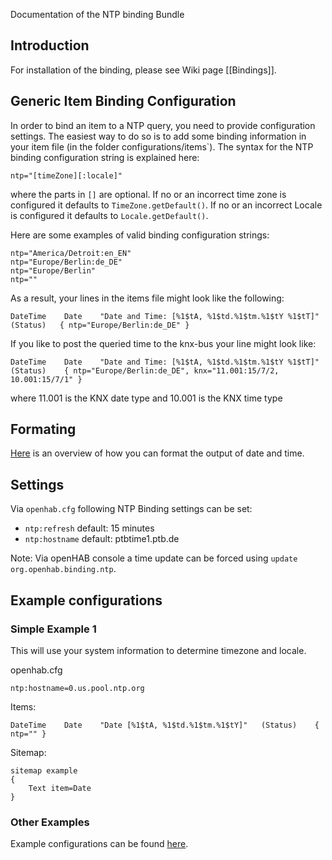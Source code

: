Documentation of the NTP binding Bundle

## Introduction

For installation of the binding, please see Wiki page [[Bindings]].

## Generic Item Binding Configuration

In order to bind an item to a NTP query, you need to provide configuration settings. The easiest way to do so is to add some binding information in your item file (in the folder configurations/items`). The syntax for the NTP binding configuration string is explained here:

    ntp="[timeZone][:locale]"

where the parts in `[]` are optional. If no or an incorrect time zone is configured it defaults to `TimeZone.getDefault()`. If no or an incorrect Locale is configured it defaults to `Locale.getDefault()`.

Here are some examples of valid binding configuration strings:

    ntp="America/Detroit:en_EN"
    ntp="Europe/Berlin:de_DE"
    ntp="Europe/Berlin"
    ntp=""

As a result, your lines in the items file might look like the following:

    DateTime    Date    "Date and Time: [%1$tA, %1$td.%1$tm.%1$tY %1$tT]"  (Status)   { ntp="Europe/Berlin:de_DE" } 

If you like to post the queried time to the knx-bus your line might look like:

    DateTime    Date    "Date and Time: [%1$tA, %1$td.%1$tm.%1$tY %1$tT]"  (Status)    { ntp="Europe/Berlin:de_DE", knx="11.001:15/7/2, 10.001:15/7/1" } 
where 11.001 is the KNX date type and 10.001 is the KNX time type

## Formating

[Here](http://docs.oracle.com/javase/7/docs/api/java/util/Formatter.html) is an overview of how you can format the output of date and time.

## Settings

Via ```openhab.cfg``` following NTP Binding settings can be set:

 - ```ntp:refresh``` default: 15 minutes
 - ```ntp:hostname``` default: ptbtime1.ptb.de

Note: Via openHAB console a time update can be forced using ```update org.openhab.binding.ntp```.

## Example configurations

### Simple Example 1
This will use your system information to determine timezone and locale.

openhab.cfg

    ntp:hostname=0.us.pool.ntp.org

Items:

    DateTime	Date	"Date [%1$tA, %1$td.%1$tm.%1$tY]"	(Status)	{ ntp="" }

Sitemap:

    sitemap example
    {
        Text item=Date
    }


### Other Examples
Example configurations can be found [here](https://code.google.com/p/openhab-samples/wiki/BindingConfig?ts=1370629305&updated=BindingConfig).